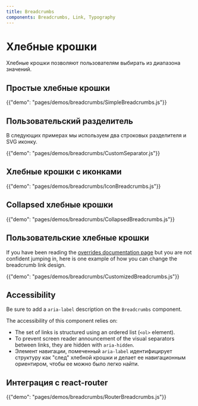 ```yaml
---
title: Breadcrumbs
components: Breadcrumbs, Link, Typography
---
```

# Хлебные крошки

<p class="description">Хлебные крошки позволяют пользователям выбирать из диапазона значений.</p>

## Простые хлебные крошки

{{"demo": "pages/demos/breadcrumbs/SimpleBreadcrumbs.js"}}

## Пользовательский разделитель

В следующих примерах мы используем два строковых разделителя и SVG иконку.

{{"demo": "pages/demos/breadcrumbs/CustomSeparator.js"}}

## Хлебные крошки с иконками

{{"demo": "pages/demos/breadcrumbs/IconBreadcrumbs.js"}}

## Collapsed хлебные крошки

{{"demo": "pages/demos/breadcrumbs/CollapsedBreadcrumbs.js"}}

## Пользовательские хлебные крошки

If you have been reading the [overrides documentation page](/customization/overrides/) but you are not confident jumping in, here is one example of how you can change the breadcrumb link design.

{{"demo": "pages/demos/breadcrumbs/CustomizedBreadcrumbs.js"}}

## Accessibility

Be sure to add a `aria-label` description on the `Breadcrumbs` component.

The accessibility of this component relies on:

- The set of links is structured using an ordered list (`<ol>` element).
- To prevent screen reader announcement of the visual separators between links, they are hidden with `aria-hidden`.
- Элемент навигации, помеченный `aria-label` идентифицирует структуру как "след" хлебной крошки и делает ее навигационным ориентиром, чтобы ее можно было легко найти.

## Интеграция с react-router

{{"demo": "pages/demos/breadcrumbs/RouterBreadcrumbs.js"}}